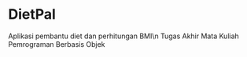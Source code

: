 # DietPal
Aplikasi pembantu diet dan perhitungan BMI\n
Tugas Akhir Mata Kuliah Pemrograman Berbasis Objek
